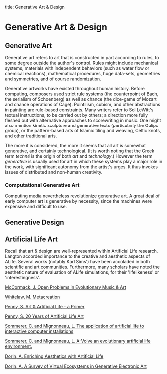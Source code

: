 title: Generative Art & Design


# Generative Art & Design

## Generative Art

Generative art refers to art that is constructed in part according to rules, to some degree outside the author's control. Rules might include mechanical systems, materials with independent behaviors (such as water flow or chemical reactions), mathematical procedures, huge data-sets, geometries and symmetries, and of course randomization. 

Generative artworks have existed throughout human history. Before computing, composers used strict rule systems (the counterpoint of Bach, the serialism of Schoenberg) as well as chance (the dice-game of Mozart and chance operations of Cage). Pointilism, cubism, and other abstractions in painting are rule-based constraints. Many writers refer to Sol LeWitt's textual instructions, to be carried out by others; a direction more fully fleshed out with alternative approaches to scorewriting in music. One might also mention kinetic sculpture and generative texts (particularly the Oulipo group), or the pattern-based arts of Islamic tiling and weaving, Celtic knots, and other traditional arts. 

The more it is considered, the more it seems that all art is somewhat generative, and certainly technological. (It is worth noting that the Greek term *techné* is the origin of both *art* and *technology*.) However the term _generative_ is usually used for art in which these systems play a major role in the work, with significant autonomy from the artist's urges. It thus invokes issues of distributed and non-human creativity. 

### Computational Generative Art

Computing media nevertheless revolutionize generative art. A great deal of early computer art is generative by necessity, since the machines were expensive and difficult to use.



## Generative Design



## Artificial Life Art

Recall that art & design are well-represented within Artificial Life research. Langton accorded importance to the creative and aesthetic aspects of ALife. Several works (notably Karl Sims') have been accoladed in both scientific and art communities. Furthermore, many scholars have noted the aesthetic nature of evaluation of ALife simulations, for their 'lifelikeness' or 'interestingness'. 

[McCormack, J. Open Problems in Evolutionary Music & Art](http://www.csse.monash.edu.au/~jonmc/research/Papers/OpenProblemsSV.pdf)

[Whitelaw, M. Metacreation](http://books.google.co.kr/books/about/Metacreation.html?id=8o8CX6sPTKwC&redir_esc=y)

[Penny, S. Art & Artificial Life - a Primer](https://www.google.com/url?sa=t&rct=j&q=&esrc=s&source=web&cd=1&ved=0CDEQFjAA&url=http%3A%2F%2Fwww.escholarship.org%2Fuc%2Fitem%2F1z07j77x.pdf&ei=ImwsUZvDIeyuiQf8lYHADg&usg=AFQjCNHxJ8u96VRDoxSXcdOXu7rQAvhsRg&bvm=bv.42965579,d.aGc)

[Penny, S. 20 Years of Artificial Life Art](http://www.tandfonline.com/doi/pdf/10.1080/14626261003654640)

[Sommerer, C. and Mignonneau, L. The application of artificial life to interactive computer installations](http://link.springer.com/article/10.1007%2FBF02471174?LI=true#page-1)

[Sommerer, C. and Mignonneau, L. A-Volve an evolutionary artificial life environment.](http://books.google.co.kr/books?hl=en&lr=&id=0J8kQEjXe38C&oi=fnd&pg=PA167&dq=Sommerer+and+Mignonneau&ots=nlWrCyeDV5&sig=OgzhQf55zUmrtyGYjoSAcFCSqpw&redir_esc=y#v=onepage&q=Sommerer%20and%20Mignonneau&f=false)

[Dorin, A. Enriching Aesthetics with Artiﬁcial
Life](http://download.springer.com/static/pdf/719/chp%253A10.1007%252F978-1-84882-285-6_14.pdf?auth66=1363162689_1efc6d54d6ee7c6e983d4150f2086f67&ext=.pdf)

[Dorin, A. A Survey of Virtual Ecosystems in Generative Electronic Art](http://link.springer.com/chapter/10.1007%2F978-3-540-72877-1_14?LI=true#page-1)

